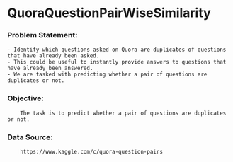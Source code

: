 # QuoraQuestionPairWiseSimilarity


### Problem Statement:
	- Identify which questions asked on Quora are duplicates of questions that have already been asked. 
	- This could be useful to instantly provide answers to questions that have already been answered. 
	- We are tasked with predicting whether a pair of questions are duplicates or not.
	
### Objective:
		The task is to predict whether a pair of questions are duplicates or not.

### Data Source: 
		https://www.kaggle.com/c/quora-question-pairs






